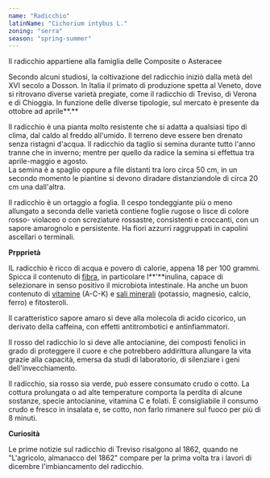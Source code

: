 ```yaml
---
name: "Radicchio"
latinName: "Cichorium intybus L."
zoning: "serra"
season: "spring-summer"
---
```


Il radicchio appartiene alla famiglia delle Composite o
Asteracee

Secondo alcuni studiosi, la coltivazione del radicchio iniziò dalla metà
del XVI secolo a Dosson. In Italia il primato di produzione spetta
al Veneto, dove si ritrovano diverse varietà pregiate, come
il radicchio di Treviso, di Verona e di
Chioggia. In funzione delle diverse tipologie, sul mercato è
presente da ottobre ad aprile**.**

Il radicchio è una pianta molto resistente che si adatta a qualsiasi
tipo di clima, dal caldo al freddo all'umido. Il terreno deve
essere ben drenato senza ristagni d'acqua. Il radicchio da taglio si
semina durante tutto l'anno tranne che in inverno; mentre per quello da
radice la semina si effettua tra aprile-maggio e agosto.\
La semina è a spaglio oppure a file distanti tra loro circa 50 cm, in un
secondo momento le piantine si devono diradare distanziandole di circa
20 cm una dall'altra.

Il radicchio è un ortaggio a foglia. Il cespo tondeggiante più o meno
allungato a seconda delle varietà contiene foglie rugose o lisce di
colore rosso- violaceo o con screziature rossastre, consistenti e
croccanti, con un sapore amarognolo e persistente. Ha fiori azzurri
raggruppati in capolini ascellari o terminali.

**Prpprietà**

IL radicchio è ricco di acqua e povero di calorie, appena 18 per 100
grammi. Spicca il contenuto di
[fibra](https://smartfood.ieo.it/nutrizione-e-salute/nutrienti/fibra-alimentare/),
in particolare l**'**inulina, capace di selezionare in senso positivo il
microbiota intestinale. Ha anche un buon contenuto di
[vitamine](https://smartfood.ieo.it/nutrizione-e-salute/nutrienti/vitamine/)
(A-C-K) e [sali
minerali](https://smartfood.ieo.it/nutrizione-e-salute/nutrienti/minerali/)
(potassio, magnesio, calcio, ferro) e fitosteroli.

Il caratteristico sapore amaro si deve alla molecola di acido cicorico,
un derivato della caffeina, con effetti antitrombotici e
antinfiammatori.

Il rosso del radicchio lo si deve alle antocianine, dei composti
fenolici in grado di proteggere il cuore e che potrebbero addirittura
allungare la vita grazie alla capacità, emersa da studi di laboratorio,
di silenziare i geni dell'invecchiamento.

Il radicchio, sia rosso sia verde, può essere consumato crudo o
cotto. La cottura prolungata o ad alte temperature comporta la
perdita di alcune sostanze, specie antocianine, vitamina C e folati. È
consigliabile il consumo crudo e fresco in insalata e, se cotto, non
farlo rimanere sul fuoco per più di 8 minuti.

**Curiosità**

Le prime notizie sul radicchio di Treviso risalgono al 1862, quando ne
"L'agricolo, almanacco del 1862" compare per la prima volta tra i lavori
di dicembre l'imbiancamento del radicchio.
